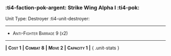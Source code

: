 ### :ti4-faction-pok-argent: **Strike Wing Alpha I** :ti4-pok:

Unit Type: Destroyer :ti4-unit-destroyer:

---

* <span style="font-variant:small-caps;">Anti-Fighter Barrage 9 (x2)</span> 

---

__|__ <span style="font-variant:small-caps;white-space: nowrap;">**Cost 1**</span> __|__ <span style="font-variant:small-caps;white-space: nowrap;">**Combat 8**</span> __|__ <span style="font-variant:small-caps;white-space: nowrap;">**Move 2**</span> __|__ <span style="font-variant:small-caps;white-space: nowrap;">**Capacity 1**</span> __|__
{ .unit-stats }
